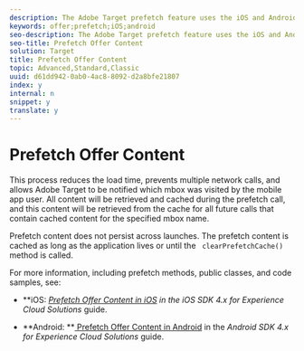 ```yaml
---
description: The Adobe Target prefetch feature uses the iOS and Android Mobile SDKs to fetch offer content as few times as possible by caching the server responses.
keywords: offer;prefetch;iOS;android
seo-description: The Adobe Target prefetch feature uses the iOS and Android Mobile SDKs to fetch offer content as few times as possible by caching the server responses.
seo-title: Prefetch Offer Content
solution: Target
title: Prefetch Offer Content
topic: Advanced,Standard,Classic
uuid: d61dd942-0ab0-4ac8-8092-d2a8bfe21807
index: y
internal: n
snippet: y
translate: y
---
```


# Prefetch Offer Content

This process reduces the load time, prevents multiple network calls, and allows Adobe Target to be notified which mbox was visited by the mobile app user. All content will be retrieved and cached during the prefetch call, and this content will be retrieved from the cache for all future calls that contain cached content for the specified mbox name. 

Prefetch content does not persist across launches. The prefetch content is cached as long as the application lives or until the ` clearPrefetchCache()` method is called. 

For more information, including prefetch methods, public classes, and code samples, see: 


* **iOS: **[ Prefetch Offer Content in iOS](https://marketing.adobe.com/resources/help/en_US/mobile/ios/c_mob_target-prefetch_ios.html) in the* iOS SDK 4.x for Experience Cloud Solutions* guide. 

* **Android: **[ Prefetch Offer Content in Android](https://marketing.adobe.com/resources/help/en_US/mobile/android/c_mob_target-prefetch_android.html) in the *Android SDK 4.x for Experience Cloud Solutions* guide. 


